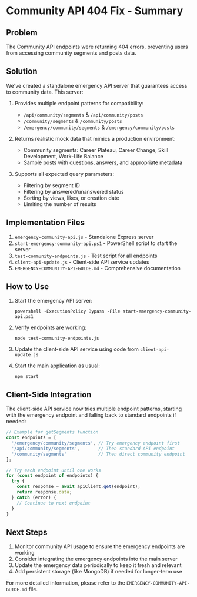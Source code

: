 # Community API 404 Fix - Summary

## Problem
The Community API endpoints were returning 404 errors, preventing users from accessing community segments and posts data.

## Solution
We've created a standalone emergency API server that guarantees access to community data. This server:

1. Provides multiple endpoint patterns for compatibility:
   - `/api/community/segments` & `/api/community/posts`
   - `/community/segments` & `/community/posts`
   - `/emergency/community/segments` & `/emergency/community/posts`

2. Returns realistic mock data that mimics a production environment:
   - Community segments: Career Plateau, Career Change, Skill Development, Work-Life Balance
   - Sample posts with questions, answers, and appropriate metadata

3. Supports all expected query parameters:
   - Filtering by segment ID
   - Filtering by answered/unanswered status
   - Sorting by views, likes, or creation date
   - Limiting the number of results

## Implementation Files
1. `emergency-community-api.js` - Standalone Express server
2. `start-emergency-community-api.ps1` - PowerShell script to start the server
3. `test-community-endpoints.js` - Test script for all endpoints
4. `client-api-update.js` - Client-side API service updates
5. `EMERGENCY-COMMUNITY-API-GUIDE.md` - Comprehensive documentation

## How to Use
1. Start the emergency API server:
   ```
   powershell -ExecutionPolicy Bypass -File start-emergency-community-api.ps1
   ```

2. Verify endpoints are working:
   ```
   node test-community-endpoints.js
   ```

3. Update the client-side API service using code from `client-api-update.js`

4. Start the main application as usual:
   ```
   npm start
   ```

## Client-Side Integration
The client-side API service now tries multiple endpoint patterns, starting with the emergency endpoint and falling back to standard endpoints if needed:

```javascript
// Example for getSegments function
const endpoints = [
  '/emergency/community/segments', // Try emergency endpoint first
  '/api/community/segments',       // Then standard API endpoint
  '/community/segments'            // Then direct community endpoint
];

// Try each endpoint until one works
for (const endpoint of endpoints) {
  try {
    const response = await apiClient.get(endpoint);
    return response.data;
  } catch (error) {
    // Continue to next endpoint
  }
}
```

## Next Steps
1. Monitor community API usage to ensure the emergency endpoints are working
2. Consider integrating the emergency endpoints into the main server
3. Update the emergency data periodically to keep it fresh and relevant
4. Add persistent storage (like MongoDB) if needed for longer-term use

For more detailed information, please refer to the `EMERGENCY-COMMUNITY-API-GUIDE.md` file.
